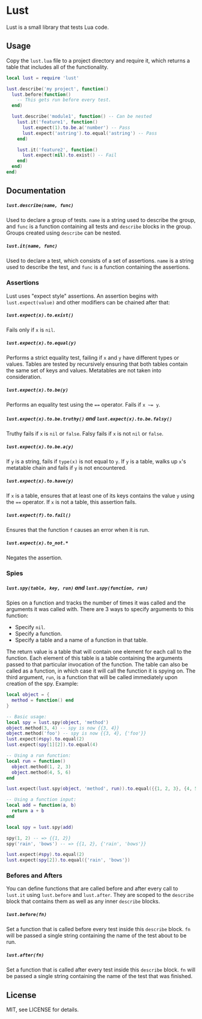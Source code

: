 Lust
===

Lust is a small library that tests Lua code.

Usage
---

Copy the `lust.lua` file to a project directory and require it, which returns a table that includes all of the functionality.

```Lua
local lust = require 'lust'

lust.describe('my project', function()
  lust.before(function()
    -- This gets run before every test.
  end)

  lust.describe('module1', function() -- Can be nested
    lust.it('feature1', function()
      lust.expect(1).to.be.a('number') -- Pass
      lust.expect('astring').to.equal('astring') -- Pass
    end)

    lust.it('feature2', function()
      lust.expect(nil).to.exist() -- Fail
    end)
  end)
end)
```

Documentation
---

##### `lust.describe(name, func)`

Used to declare a group of tests.  `name` is a string used to describe the group, and `func` is a function containing all tests and `describe` blocks in the group.  Groups created using `describe` can be nested.

##### `lust.it(name, func)`

Used to declare a test, which consists of a set of assertions.  `name` is a string used to describe the test, and `func` is a function containing the assertions.

### Assertions

Lust uses "expect style" assertions.  An assertion begins with `lust.expect(value)` and other modifiers can be chained after that:

##### `lust.expect(x).to.exist()`

Fails only if `x` is `nil`.

##### `lust.expect(x).to.equal(y)`

Performs a strict equality test, failing if `x` and `y` have different types or values.  Tables are tested by recursively ensuring that both tables contain the same set of keys and values.  Metatables are not taken into consideration.

##### `lust.expect(x).to.be(y)`

Performs an equality test using the `==` operator.  Fails if `x ~= y`.

##### `lust.expect(x).to.be.truthy()` and `lust.expect(x).to.be.falsy()`

Truthy fails if `x` is `nil` or `false`.  Falsy fails if `x` is not `nil` or `false`.

##### `lust.expect(x).to.be.a(y)`

If `y` is a string, fails if `type(x)` is not equal to `y`.  If `y` is a table, walks up `x`'s metatable chain and fails if `y` is not encountered.

##### `lust.expect(x).to.have(y)`

If `x` is a table, ensures that at least one of its keys contains the value `y` using the `==` operator.  If `x` is not a table, this assertion fails.

##### `lust.expect(f).to.fail()`

Ensures that the function `f` causes an error when it is run.

##### `lust.expect(x).to_not.*`

Negates the assertion.

### Spies

##### `lust.spy(table, key, run)` and `lust.spy(function, run)`

Spies on a function and tracks the number of times it was called and the arguments it was called with.  There are 3 ways to specify arguments to this function:

- Specify `nil`.
- Specify a function.
- Specify a table and a name of a function in that table.

The return value is a table that will contain one element for each call to the function. Each element of this table is a table containing the arguments passed to that particular invocation of the function.  The table can also be called as a function, in which case it will call the function it is spying on.  The third argument, `run`, is a function that will be called immediately upon creation of the spy.  Example:

```lua
local object = {
  method = function() end
}

-- Basic usage:
local spy = lust.spy(object, 'method')
object.method(3, 4) -- spy is now {{3, 4}}
object.method('foo') -- spy is now {{3, 4}, {'foo'}}
lust.expect(#spy).to.equal(2)
lust.expect(spy[1][2]).to.equal(4)

-- Using a run function:
local run = function()
  object.method(1, 2, 3)
  object.method(4, 5, 6)
end

lust.expect(lust.spy(object, 'method', run)).to.equal({{1, 2, 3}, {4, 5, 6}})

-- Using a function input:
local add = function(a, b)
  return a + b
end

local spy = lust.spy(add)

spy(1, 2) -- => {{1, 2}}
spy('rain', 'bows') -- => {{1, 2}, {'rain', 'bows'}}

lust.expect(#spy).to.equal(2)
lust.expect(spy[2]).to.equal({'rain', 'bows'})
```

### Befores and Afters

You can define functions that are called before and after every call to `lust.it` using `lust.before` and `lust.after`.  They are scoped to the `describe` block that contains them as well as any inner `describe` blocks.

##### `lust.before(fn)`

Set a function that is called before every test inside this `describe` block.  `fn` will be passed a single string containing the name of the test about to be run.

##### `lust.after(fn)`

Set a function that is called after every test inside this `describe` block.  `fn` will be passed a single string containing the name of the test that was finished.

License
---

MIT, see LICENSE for details.
